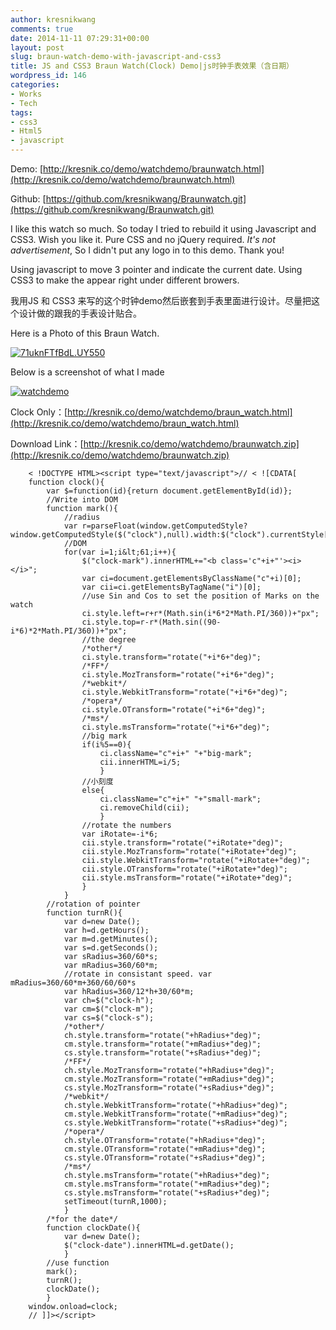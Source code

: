 ```yaml
---
author: kresnikwang
comments: true
date: 2014-11-11 07:29:31+00:00
layout: post
slug: braun-watch-demo-with-javascript-and-css3
title: JS and CSS3 Braun Watch(Clock) Demo|js时钟手表效果（含日期）
wordpress_id: 146
categories:
- Works
- Tech
tags:
- css3
- Html5
- javascript
---
```


Demo: [http://kresnik.co/demo/watchdemo/braunwatch.html](http://kresnik.co/demo/watchdemo/braunwatch.html)

Github: [https://github.com/kresnikwang/Braunwatch.git](https://github.com/kresnikwang/Braunwatch.git)

I like this watch so much. So today I tried to rebuild it using Javascript and CSS3. Wish you like it. Pure CSS and no jQuery required. _It's not advertisement_, So I didn't put any logo in to this demo. Thank you!

Using javascript to move 3 pointer and indicate the current date. Using CSS3 to make the appear right under different browers.

我用JS 和 CSS3 来写的这个时钟demo然后嵌套到手表里面进行设计。尽量把这个设计做的跟我的手表设计贴合。

Here is a Photo of this Braun Watch.

[![71uknFTfBdL._UY550_](http://kresnik.co/wp-content/uploads/2014/11/71uknFTfBdL.-UY550--192x300.jpg)](http://kresnik.co/wp-content/uploads/2014/11/71uknFTfBdL.-UY550-.jpg)

Below is a screenshot of what I made

[![watchdemo](http://kresnik.co/wp-content/uploads/2014/11/watchdemo.jpg)](http://kresnik.co/wp-content/uploads/2014/11/watchdemo.jpg)

Clock Only：[http://kresnik.co/demo/watchdemo/braun_watch.html](http://kresnik.co/demo/watchdemo/braun_watch.html)

Download Link：[http://kresnik.co/demo/watchdemo/braunwatch.zip](http://kresnik.co/demo/watchdemo/braunwatch.zip)




```
    < !DOCTYPE HTML><script type="text/javascript">// < ![CDATA[
    function clock(){
        var $=function(id){return document.getElementById(id)};
        //Write into DOM
        function mark(){
            //radius
            var r=parseFloat(window.getComputedStyle?window.getComputedStyle($("clock"),null).width:$("clock").currentStyle["width"])/2;
            //DOM
            for(var i=1;i&lt;61;i++){
                $("clock-mark").innerHTML+="<b class='c"+i+"'><i></i>";
                var ci=document.getElementsByClassName("c"+i)[0];
                var cii=ci.getElementsByTagName("i")[0];
                //use Sin and Cos to set the position of Marks on the watch
                ci.style.left=r+r*(Math.sin(i*6*2*Math.PI/360))+"px";
                ci.style.top=r-r*(Math.sin((90-i*6)*2*Math.PI/360))+"px";
                //the degree
                /*other*/
                ci.style.transform="rotate("+i*6+"deg)";
                /*FF*/
                ci.style.MozTransform="rotate("+i*6+"deg)";
                /*webkit*/
                ci.style.WebkitTransform="rotate("+i*6+"deg)";
                /*opera*/
                ci.style.OTransform="rotate("+i*6+"deg)";
                /*ms*/
                ci.style.msTransform="rotate("+i*6+"deg)";
                //big mark
                if(i%5==0){
                    ci.className="c"+i+" "+"big-mark";
                    cii.innerHTML=i/5;
                    }
                //小刻度
                else{
                    ci.className="c"+i+" "+"small-mark";
                    ci.removeChild(cii);
                    }
                //rotate the numbers
                var iRotate=-i*6;
                cii.style.transform="rotate("+iRotate+"deg)";
                cii.style.MozTransform="rotate("+iRotate+"deg)";
                cii.style.WebkitTransform="rotate("+iRotate+"deg)";
                cii.style.OTransform="rotate("+iRotate+"deg)";
                cii.style.msTransform="rotate("+iRotate+"deg)";
                }
            }
        //rotation of pointer
        function turnR(){
            var d=new Date();
            var h=d.getHours();
            var m=d.getMinutes();
            var s=d.getSeconds();
            var sRadius=360/60*s;
            var mRadius=360/60*m;
            //rotate in consistant speed. var mRadius=360/60*m+360/60/60*s
            var hRadius=360/12*h+30/60*m;
            var ch=$("clock-h");
            var cm=$("clock-m");
            var cs=$("clock-s");
            /*other*/
            ch.style.transform="rotate("+hRadius+"deg)";
            cm.style.transform="rotate("+mRadius+"deg)";
            cs.style.transform="rotate("+sRadius+"deg)";
            /*FF*/
            ch.style.MozTransform="rotate("+hRadius+"deg)";
            cm.style.MozTransform="rotate("+mRadius+"deg)";
            cs.style.MozTransform="rotate("+sRadius+"deg)";
            /*webkit*/
            ch.style.WebkitTransform="rotate("+hRadius+"deg)";
            cm.style.WebkitTransform="rotate("+mRadius+"deg)";
            cs.style.WebkitTransform="rotate("+sRadius+"deg)";
            /*opera*/
            ch.style.OTransform="rotate("+hRadius+"deg)";
            cm.style.OTransform="rotate("+mRadius+"deg)";
            cs.style.OTransform="rotate("+sRadius+"deg)";
            /*ms*/
            ch.style.msTransform="rotate("+hRadius+"deg)";
            cm.style.msTransform="rotate("+mRadius+"deg)";
            cs.style.msTransform="rotate("+sRadius+"deg)";
            setTimeout(turnR,1000);
            }
        /*for the date*/
        function clockDate(){
            var d=new Date();
            $("clock-date").innerHTML=d.getDate();
            }
        //use function
        mark();
        turnR();
        clockDate();
        }
    window.onload=clock;
    // ]]></script>
```



